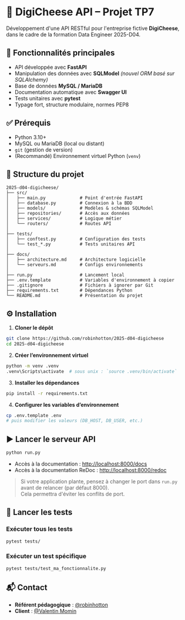 # 🧀 DigiCheese API – Projet TP7

Développement d'une API RESTful pour l'entreprise fictive **DigiCheese**, dans le cadre de la formation Data Engineer 2025-D04.

## 🚀 Fonctionnalités principales

- API développée avec **FastAPI**
- Manipulation des données avec **SQLModel** _(nouvel ORM basé sur SQLAlchemy)_
- Base de données **MySQL / MariaDB**
- Documentation automatique avec **Swagger UI**
- Tests unitaires avec **pytest**
- Typage fort, structure modulaire, normes PEP8

## ✅ Prérequis

- Python 3.10+
- MySQL ou MariaDB (local ou distant)
- `git` (gestion de version)
- (Recommandé) Environnement virtuel Python (`venv`)

## 📁 Structure du projet

```
2025-d04-digicheese/
├── src/
│   ├── main.py             # Point d'entrée FastAPI
│   ├── database.py         # Connexion à la BDD
│   ├── models/             # Modèles & schémas SQLModel
│   ├── repositories/       # Accès aux données
│   ├── services/           # Logique métier
│   └── routers/            # Routes API
│
├── tests/
│   ├── conftest.py         # Configuration des tests
│   └── test_*.py           # Tests unitaires API
│
├── docs/
│   ├── architecture.md     # Architecture logicielle
│   └── serveurs.md         # Configs environnements
│
├── run.py                  # Lancement local
├── .env.template           # Variables d'environnement à copier
├── .gitignore              # Fichiers à ignorer par Git
├── requirements.txt        # Dépendances Python
└── README.md               # Présentation du projet
```

## ⚙️ Installation

1. **Cloner le dépôt**

```bash
git clone https://github.com/robinhotton/2025-d04-digicheese
cd 2025-d04-digicheese
```

2. **Créer l’environnement virtuel**

```bash
python -m venv .venv
.venv\Scripts\activate  # sous unix : `source .venv/bin/activate`
```

3. **Installer les dépendances**

```bash
pip install -r requirements.txt
```

4. **Configurer les variables d’environnement**

```bash
cp .env.template .env
# puis modifier les valeurs (DB_HOST, DB_USER, etc.)
```

## ▶️ Lancer le serveur API

```bash
python run.py
```

* Accès à la documentation : [http://localhost:8000/docs](http://localhost:8000/docs)
* Accès à la documentation ReDoc : [http://localhost:8000/redoc](http://localhost:8000/redoc)

> Si votre application plante, pensez à changer le port dans `run.py` avant de relancer (par défaut 8000).  
> Cela permettra d'éviter les conflits de port.

## 🧪 Lancer les tests

### Exécuter tous les tests

```bash
pytest tests/
```

### Exécuter un test spécifique

```bash
pytest tests/test_ma_fonctionnalite.py
```

## 📬 Contact

* **Référent pédagogique** : [@robinhotton](mailto:rhotton@diginamic-formation.fr)
* **Client** : [@Valentin Momin](mailto:vmomin@diginamic-formation.fr)
